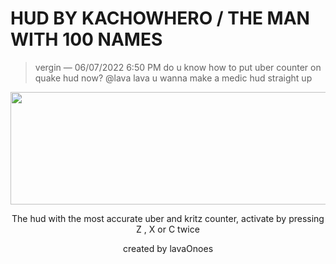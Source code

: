 # HUD BY KACHOWHERO / THE MAN WITH 100 NAMES


>vergin — 06/07/2022 6:50 PM
do u know how to put uber counter
on quake hud now?
@lava
lava
u wanna make a medic hud
straight up


<p align="center">
    <img width="690" height="180" src="https://i.imgur.com/VNqseiA.png">
</p>

<p align="center">
    The hud with the most accurate uber and kritz counter, activate by pressing Z , X or C twice 
</p>
<p align="center">
      created by lavaOnoes
</p>
